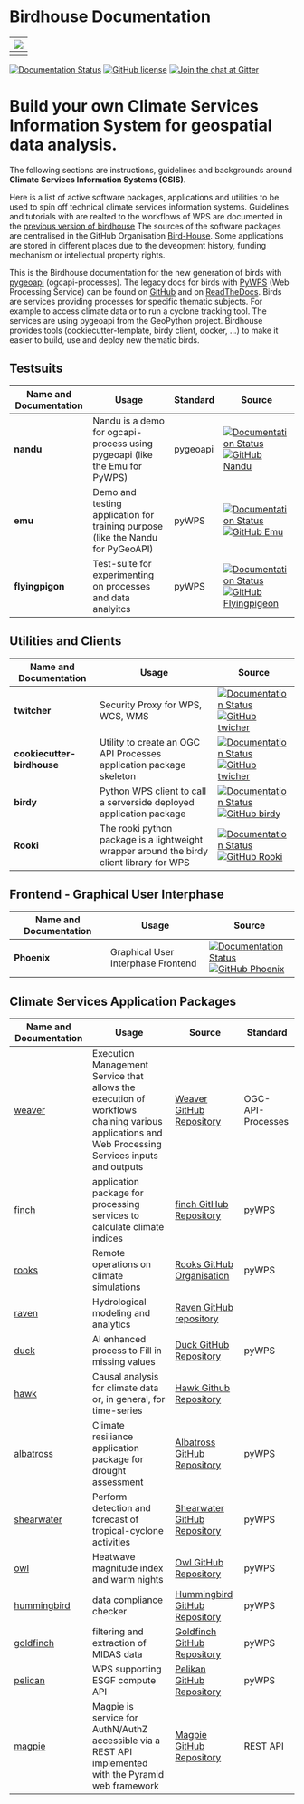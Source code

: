 # Birdhouse Documentation

| ![](images/birdhouse-ecosphere.svg) |
| :--: |
|  |

[![Documentation Status](https://img.shields.io/badge/docs-latest-brightgreen.svg)](http://birdhouse.readthedocs.io/en/latest/?badge=latest)
[![GitHub license](https://img.shields.io/github/license/bird-house/birdhouse2-docs.svg)](https://github.com/bird-house/birdhouse2-docs/blob/main/LICENSE)
[![Join the chat at Gitter](https://badges.gitter.im/bird-house/birdhouse.svg)](https://gitter.im/bird-house/birdhouse?utm_source=badge&utm_medium=badge&utm_campaign=pr-badge&utm_content=badge)


# **Build your own Climate Services Information System for geospatial data analysis.**

The following sections are instructions, guidelines and backgrounds around **Climate Services Information Systems (CSIS)**.


Here is a list of active software packages, applications and utilities to be used to spin off technical climate services information systems. 
Guidelines and tutorials with are realted to the workflows of WPS are documented in the [previous version of birdhouse](https://birdhouse.readthedocs.io/en/latest/)
The sources of the software packages are centralised in the GitHub Organisation [Bird-House](https://github.com/bird-house). Some applications are stored in different places due to the deveopment history, funding mechanism or intellectual property rights. 


This is the Birdhouse documentation for the new generation of birds with [pygeoapi](https://pygeoapi.io/) (ogcapi-processes).
The legacy docs for birds with [PyWPS](https://pywps.org/) (Web Processing Service) can be found on [GitHub](https://github.com/bird-house/birdhouse-docs) and on [ReadTheDocs](https://birdhouse.readthedocs.io/en/latest/).
Birds are services providing processes for specific thematic subjects. For example to access climate data or to run a cyclone tracking tool. The services are using pygeoapi from the GeoPython project. Birdhouse provides tools (cockiecutter-template, birdy client, docker, ...) to make it easier to build, use and deploy new thematic birds.


## **Testsuits** 

| Name and Documentation  | Usage | Standard | Source |
| -------- | ------- | ------- | ------- |
| **nandu** | Nandu is a demo for ogcapi-process using pygeoapi (like the Emu for PyWPS) |  pygeoapi | [![Documentation Status](https://img.shields.io/badge/docs-latest-blue.svg)](https://nandu.readthedocs.io/en/latest/) <br> [![GitHub Nandu](https://img.shields.io/badge/GitHub-nandu-brightgreen.svg)](https://github.com/bird-house/nandu/) |
| **emu**  |  Demo and testing application for training purpose (like the Nandu for PyGeoAPI) | pyWPS | [![Documentation Status](https://img.shields.io/badge/docs-latest-blue.svg)](https://emu.readthedocs.io/) <br> [![GitHub Emu](https://img.shields.io/badge/GitHub-emu-brightgreen.svg)](https://github.com/bird-house/emu) |
| **flyingpigon**  | Test-suite for experimenting on processes and data analyitcs|  pyWPS | [![Documentation Status](https://img.shields.io/badge/docs-latest-blue.svg)](https://flyingpigeon.readthedocs.io) <br> [![GitHub Flyingpigeon](https://img.shields.io/badge/GitHub-flyingpigeon-brightgreen.svg)](https://github.com/bird-house/flyingpigeon) |

## **Utilities and Clients**

| Name and Documentation  | Usage | Source |
| -------- | ------- | ------- |
| **twitcher** | Security Proxy for WPS, WCS, WMS  | [![Documentation Status](https://img.shields.io/badge/docs-latest-blue.svg)](http://twitcher.readthedocs.io/) <br> [![GitHub twicher](https://img.shields.io/badge/GitHub-twitcher-brightgreen.svg)](https://github.com/bird-house/twitcher/)  | 
| **cookiecutter-birdhouse** | Utility to create an OGC API Processes application package skeleton | [![Documentation Status](https://img.shields.io/badge/docs-latest-blue.svg)](https://cookiecutter-birdhouse.readthedocs.io) <br> [![GitHub twicher](https://img.shields.io/badge/GitHub-twitcher-brightgreen.svg)](https://github.com/bird-house/cookiecutter-birdhouse) |
| **birdy**  |   Python WPS client to call a serverside deployed application package  | [![Documentation Status](https://img.shields.io/badge/docs-latest-blue.svg)](https://birdy.readthedocs.io) <br> [![GitHub birdy](https://img.shields.io/badge/GitHub-birdy-brightgreen.svg)](https://birdy.readthedocs.io/en/latest/) |
| **Rooki**  |  The rooki python package is a lightweight wrapper around the birdy client library for WPS | [![Documentation Status](https://img.shields.io/badge/docs-latest-blue.svg)](https://rooki.readthedocs.io/en/latest/) <br> [![GitHub Rooki](https://img.shields.io/badge/GitHub-birdy-brightgreen.svg)](https://github.com/roocs/rooki) | 

## **Frontend - Graphical User Interphase**

| Name and Documentation  | Usage | Source |
| -------- | ------- | ------- |
| **Phoenix** | Graphical User Interphase Frontend   | [![Documentation Status](https://img.shields.io/badge/docs-latest-blue.svg)](https://pyramid-phoenix.readthedocs.io/en/latest/) <br> [![GitHub Phoenix](https://img.shields.io/badge/GitHub-phoenix-brightgreen.svg)](https://github.com/bird-house/pyramid-phoenix.git)  |


## **Climate Services Application Packages**

| Name and Documentation  | Usage | Source | Standard |
| -------- | ------- | ------- | ------- |
| [weaver](https://pavics-weaver.readthedocs.io/en/latest/) | Execution Management Service that allows the execution of workflows chaining various applications and Web Processing Services inputs and outputs | [Weaver GitHub Repository](https://github.com/crim-ca/weaver) | OGC-API-Processes  |
| [finch](https://pavics-sdi.readthedocs.io/projects/finch) | application package for processing services to calculate climate indices | [finch GitHub Repository](https://github.com/bird-house/finch)|  pyWPS |
| [rooks](https://roocs.github.io/) | Remote operations on climate simulations | [Rooks GitHub Organisation](https://github.com/roocs) |  pyWPS |
| [raven](https://pavics-sdi.readthedocs.io/projects/raven/en/latest/index.html) | Hydrological modeling and analytics | [Raven GitHub repository](https://github.com/Ouranosinc/raven.git) |
| [duck](https://clint-duck.readthedocs.io/en/latest/) | AI enhanced process to Fill in missing values | [Duck GitHub Repository](https://github.com/climateintelligence/duck) |  pyWPS |
| [hawk](https://clint-hawk.readthedocs.io/en/latest/) | Causal analysis for climate data or, in general, for time-series | [Hawk Github Repository](https://github.com/climateintelligence/hawk)|
| [albatross](https://clint-albatross.readthedocs.io/en/latest/) | Climate resiliance application package for drought assessment | [Albatross GitHub Repository](https://github.com/climateintelligence/albatross) |  pyWPS |
| [shearwater](https://shearwater.readthedocs.io/en/latest/)| Perform detection and forecast of tropical-cyclone activities | [Shearwater GitHub Repository](https://github.com/climateintelligence/shearwater) |  pyWPS |
| [owl](https://clint-owl.readthedocs.io/en/latest/) | Heatwave magnitude index and warm nights| [Owl GitHub Repository](https://github.com/climateintelligence/owl) | pyWPS |
| [hummingbird](http://birdhouse-hummingbird.readthedocs.io/) | data compliance checker | [Hummingbird GitHub Repository](https://github.com/bird-house/hummingbird.git) | pyWPS |
| [goldfinch](https://github.com/cedadev/goldfinch) | filtering and extraction of MIDAS data | [Goldfinch GitHub Repository](https://github.com/cedadev/goldfinch)  | pyWPS |
| [pelican](https://birdhouse-pelican.readthedocs.io/en/latest/) | WPS supporting ESGF compute API | [Pelikan GitHub Repository](https://github.com/bird-house/pelican) | pyWPS |
| [magpie](https://pavics-magpie.readthedocs.io/en/latest/)  |   Magpie is service for AuthN/AuthZ accessible via a REST API implemented with the Pyramid web framework  | [Magpie GitHub Repository](https://github.com/Ouranosinc/Magpie)  | REST API  |

<!-- | [dipper](https://clint-dipper.readthedocs.io/en/latest/) | ------- | [Dipper GitHub Repository](https://github.com/climateintelligence/dipper) | -->


